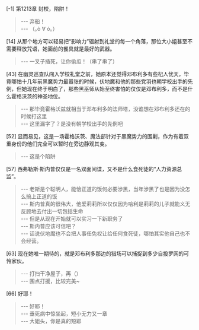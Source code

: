
[-1] 第1213章 封校，陷阱！
>--- 弃船！<br>
>--- （｡ò ∀ ó｡）<br>

[14] 从那个地方可以轻易把“影响力”辐射到礼堂的每一个角落，那位大小姐甚至不需要释放咒语，她面前的餐具就是最好的武器。
>--- 一叉子插死，让你偷瓜！（串了串了）<br>

[43] 在幽灵巡查队闯入学校礼堂之前，她原本还觉得邓布利多有些杞人忧天，毕竟哪怕十几年前黑魔势力最嚣张的时候，伏地魔和他的那些党羽也朝学校出手的先例，但她现在终于明白了，那些黑巫师从始至终害怕的仅仅是邓布利多，而不是什么霍格沃茨的神圣地位。
>--- 那毕竟霍格沃兹就相当于邓布利多的法师塔，没谁想在邓布利多还在的时候打这里<br>
>--- 这里漏字了？是没有朝学校出手的先例吧<br>

[52] 显而易见，这是一场霍格沃茨、魔法部针对于黑魔势力的围剿，作为有着双重身份的他们完全可以暂时在旁边静观其变。
>--- 这是个陷阱<br>

[57] 西弗勒斯·斯内普仅仅是一名双面间谍，又不是什么食死徒的“人力资源总监”。
>--- 老斯是个聪明人，能恰正道的饭何必要涉黑，当年涉黑了也是因为没怎么搞上正道的饭<br>
>--- 斯内普真的很伟大，他爱莉莉所以仅仅因为哈利是莉莉的儿子就能义无反顾地去付出一切包括生命<br>
>--- 但是从现在开始就可以实习一下新职务了<br>
>--- 斯内普应该可信吧？<br>
>--- 话说伏地魔也不会把人事任免权让给任何食死徒，哪怕其实他自己也不会经营。<br>

[63] 现在她唯一期待的，就是邓布利多那边的猎场可以捕捉到多少自投罗网的可怜家伙。
>--- 打扫干净屋子，再（）<br>
>--- 围点打援，比较完美~<br>

[66] 好耶！
>--- 好耶！<br>
>--- 垂死病中惊坐起，短小无力又一章<br>
>--- 大姐头，你是真的短耶<br>
